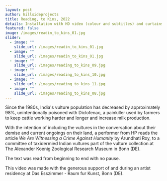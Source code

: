 ```yaml
---
layout: post
author: hillsideprojects
title: Reading, to Kins, 2022
details: Installation with HD video (colour and subtitles) and curtains. 45:06 minutes
featured: false
image: /images/readin_to_kins_01.jpg
slider:
  - image: ""
    slide_url: /images/readin_to_kins_01.jpg
  - image: ""
    slide_url: /images/readin_to_kins_01.jpg
  - image: ""
    slide_url: /images/reading_to_kins_09.jpg
  - image: ""
    slide_url: /images/reading_to_kins_10.jpg
  - image: ""
    slide_url: /images/reading_to_kins_11.jpg
  - image: ""
    slide_url: /images/reading_to_kins_08.jpg
---
```

Since the 1980s, India's vulture population has decreased by approximately 98%, unintentionally poisoned with Diclofenac, a painkiller used by farmers to keep cattle working harder and longer and increase milk production. 

With the intention of including the vultures in the conversation about their demise and current ongoings on their land, a performer from HP reads the article *We Are Witnessing a Crime Against Humanity* by Arundhati Roy, to a committee of taxidermied Indian vultures part of the vulture collection at The Alexander Koenig Zoological Research Museum in Bonn (DE). 

The text was read from beginning to end with no pause. 

T﻿his video was made with the generous support of and during an artist residency at Das Esszimmer - Raum fur Kunst, Bonn (DE).